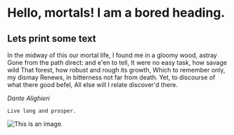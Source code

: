 # Hello, mortals! I am a bored heading.

## Lets print some text

In the midway of this our mortal life,
I found me in a gloomy wood, astray
Gone from the path direct: and e'en to tell,
It were no easy task, how savage wild
That forest, how robust and rough its growth,
Which to remember only, my dismay
Renews, in bitterness not far from death.
Yet, to discourse of what there good befel,
All else will I relate discover'd there.

*Dante Alighieri*

```
Live long and prosper.
```


![This is an image.](https://res.cloudinary.com/colmsk/image/upload/v1549405485/git_commit.jpg)

